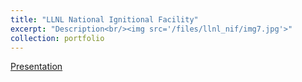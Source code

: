 ```yaml
---
title: "LLNL National Ignitional Facility"
excerpt: "Description<br/><img src='/files/llnl_nif/img7.jpg'>"
collection: portfolio
---
```



[Presentation]()